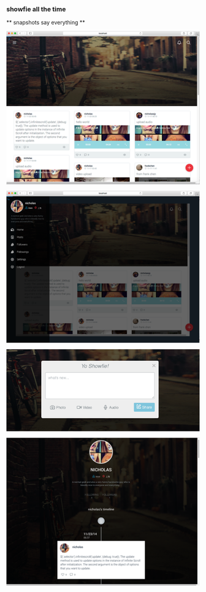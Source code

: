 ### showfie all the time

** snapshots say everything **

![snapsho1](/snapshot/home.png)

![snapshot2](/snapshot/sidebar.png)

![snapshot3](/snapshot/post.png)

![snapshot4](/snapshot/user.png)